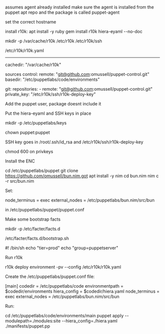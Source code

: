assumes agent already installed
make sure the agent is installed from the puppet apt repo and the package is called puppet-agent

set the correct hostname

install r10k:
apt install -y ruby
gem install r10k hiera-eyaml --no-doc

mkdir -p /var/cache/r10k /etc/r10k /etc/r10k/ssh

/etc/r10k/r10k.yaml

---
cachedir: "/var/cache/r10k"

sources
  control:
    remote: "git@github.com:omussell/puppet-control.git"
    basedir: "/etc/puppetlabs/code/environments"

git:
  repositories:
    - remote: "git@github.com:omussell/puppet-control.git"
      private_key: "/etc/r10k/ssh/r10k-deploy-key"



Add the puppet user, package doesnt include it

Put the hiera-eyaml and SSH keys in place

mkdir -p /etc/puppetlabs/keys

chown puppet:puppet

SSH key goes in /root/.ssh/id_rsa and /etc/r10k/ssh/r10k-deploy-key

chmod 600 on privkeys


Install the ENC

cd /etc/puppetlabs/puppet
git clone https://github.com/omussell/bun.nim.got
apt install -y nim
cd bun.nim
nim c -r src/bun.nim

Set:

node_terminus = exec
external_nodes = /etc/puppetlabs/bun.nim/src/bun

in /etc/puppetlabs/puppet/puppet.conf

Make some bootstrap facts

mkdir -p /etc/facter/facts.d

/etc/facter/facts.d/bootstrap.sh

#! /bin/sh
echo "tier=prod"
echo "group=puppetserver"


Run r10k

r10k deploy environment -pv --config /etc/r10k/r10k.yaml

Create the /etc/puppetlabs/puppet.conf file:

[main]
codedir = /etc/puppetlabs/code
environmentpath = $codedir/environments
hiera_config = $codedir/hiera.yaml
node_terminus = exec
external_nodes = /etc/puppetlabs/bun.nim/src/bun

Run:

cd /etc/puppetlabs/code/environments/main
puppet apply --modulepath=./modules:site --hiera_config=./hiera.yaml ./manifests/puppet.pp
